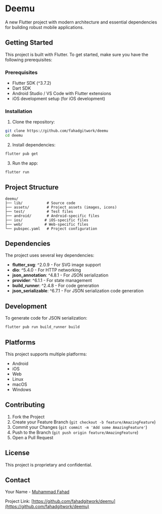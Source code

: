 # Deemu

A new Flutter project with modern architecture and essential dependencies for building robust mobile applications.

## Getting Started

This project is built with Flutter. To get started, make sure you have the following prerequisites:

### Prerequisites

- Flutter SDK (^3.7.2)
- Dart SDK
- Android Studio / VS Code with Flutter extensions
- iOS development setup (for iOS development)

### Installation

1. Clone the repository:
```bash
git clone https://github.com/fahadgitwork/deemu
cd deemu
```

2. Install dependencies:
```bash
flutter pub get
```

3. Run the app:
```bash
flutter run
```

## Project Structure

```
deemu/
├── lib/           # Source code
├── assets/        # Project assets (images, icons)
├── test/          # Test files
├── android/       # Android-specific files
├── ios/          # iOS-specific files
├── web/          # Web-specific files
└── pubspec.yaml   # Project configuration
```

## Dependencies

The project uses several key dependencies:

- **flutter_svg**: ^2.0.9 - For SVG image support
- **dio**: ^5.4.0 - For HTTP networking
- **json_annotation**: ^4.8.1 - For JSON serialization
- **provider**: ^6.1.1 - For state management
- **build_runner**: ^2.4.8 - For code generation
- **json_serializable**: ^6.7.1 - For JSON serialization code generation

## Development

To generate code for JSON serialization:
```bash
flutter pub run build_runner build
```

## Platforms

This project supports multiple platforms:
- Android
- iOS
- Web
- Linux
- macOS
- Windows

## Contributing

1. Fork the Project
2. Create your Feature Branch (`git checkout -b feature/AmazingFeature`)
3. Commit your Changes (`git commit -m 'Add some AmazingFeature'`)
4. Push to the Branch (`git push origin feature/AmazingFeature`)
5. Open a Pull Request

## License

This project is proprietary and confidential.

## Contact

Your Name - [Muhammad Fahad](mailto:mf6309559@gmail.com)

Project Link: [https://github.com/fahadgitwork/deemu](https://github.com/fahadgitwork/deemu)
